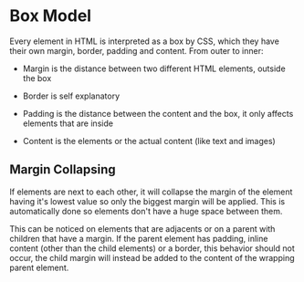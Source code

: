 # Box Model

Every element in HTML is interpreted as a box by CSS, which they have their own margin, border, padding and content. From outer to inner:

- Margin is the distance between two different HTML elements, outside the box

- Border is self explanatory

- Padding is the distance between the content and the box, it only affects elements that are inside

- Content is the elements or the actual content (like text and images)

## Margin Collapsing

If elements are next to each other, it will collapse the margin of the element having it's lowest value so only the biggest margin will be applied. This is automatically done so elements don't have a huge space between them. 

This can be noticed on elements that are adjacents or on a parent with children that have a margin. If the parent element has padding, inline content (other than the child 
elements) or a border, this behavior should not occur, the child margin 
will instead be added to the content of the wrapping parent element.
